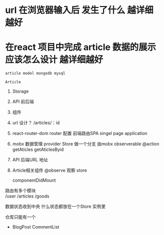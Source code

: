 # url 在浏览器输入后  发生了什么  越详细越好

# 在react 项目中完成 article 数据的展示  应该怎么设计  越详细越好

    article model mongodb mysql

    Article 

1. Storage
2. API  前后端
3. 组件



1. url 设计？
    /articles/：id

2. react-router-dom
    router  配置 前端路由SPA  singel page application

3. mobx 数据管理
    provider  Store  做一个分支
    由mobx  observerable @action getAticles getAticlesByid

4. API  后端URL  地址

5. Article相关组件 @observe 观察 store 

    componentDidMount


路由有多个模块  
/user  /articles  /goods

数据状态收到中央  什么状态都放在一个Store  实例里

仓库只能有一个
<Provider store={store}></Provider>


- BlogPost  CommentList